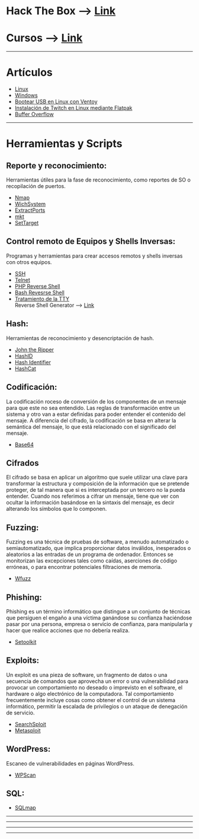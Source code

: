 
# Hack The Box --> [Link](./Web/HTB.html)  
  
# Cursos --> [Link](./Web/Cursos.html)

---

# Artículos  

* [Linux](./Web/Linux/Linux.html)
* [Windows](./Web/Windows/Windows.html)
* [Bootear USB en Linux con Ventoy](./Web/Linux/Programas_para_Linux/Ventoy.html)
* [Instalación de Twitch en Linux mediante Flatpak](./Web/Linux/GnomeTwitch.html)
* [Buffer Overflow](./Web/Articulos/BufferOverflow.html)    
  
---    

# Herramientas y Scripts 

## Reporte y reconocimiento:
Herramientas útiles para la fase de reconocimiento, como reportes de SO o recopilación de puertos.

* [Nmap](../Web/Herramientas_y_Scripts/Nmap.html)     
* [WichSystem](./Web/Herramientas_y_Scripts/WichSystem.html)    
* [ExtractPorts](./Web/Herramientas_y_Scripts/ExtractPorts.html)    
* [mkt](./Web/Herramientas_y_Scripts/mkt.html)       
* [SetTarget](./Web/Linux/ZSH/Settarget.html)  

## Control remoto de Equipos y Shells Inversas:
Programas y herramientas para crear accesos remotos y shells inversas con otros equipos.

* [SSH](./Web/Articulos/SSH.html)  
* [Telnet](./Web/Articulos/Telnet.html)  
* [PHP Reverse Shell](./Web/Herramientas_y_Scripts/php-reverse-shell.html)
* [Bash Revesrse Shell](./Web/Herramientas_y_Scripts/bash-reverse-shell.html)  
* [Tratamiento de la TTY](./Web/Articulos/tratamientoTTY.html)  
Reverse Shell Generator -->  [Link](https://www.revshells.com/) 

## Hash:
Herramientas de reconocimiento y desencriptación de hash.

* [John the Ripper](./Web/Herramientas_y_Scripts/john_the_ripper.html)    
* [HashID](./Web/Herramientas_y_Scripts/HashId.html)    
* [Hash Identifier](./Web/Herramientas_y_Scripts/Hash-Identifier.html)    
* [HashCat](./Web/Herramientas_y_Scripts/HashCat.html)

## Codificación:
La codificación roceso de conversión de los componentes de un mensaje para que este no sea entendido. Las reglas de transformación entre un sistema y otro van a estar
definidas para poder entender el contenido del mensaje. A diferencia del cifrado, la codificación se basa en alterar la semántica del mensaje, lo que está relacionado
con el significado del mensaje.

* [Base64](./Web/Articulos/base64.html)

## Cifrados
El cifrado se basa en aplicar un algoritmo que suele utilizar una clave para transformar la estructura y composición de la información que se pretende proteger, de tal 
manera que si es interceptada por un tercero no la pueda entender. Cuando nos referimos a cifrar un mensaje, tiene que ver con ocultar la información basándose en la
sintaxis del mensaje, es decir alterando los símbolos que lo componen.

## Fuzzing:
Fuzzing es una técnica de pruebas de software, a menudo automatizado o semiautomatizado, que implica proporcionar datos inválidos, inesperados o
aleatorios a las entradas de un programa de ordenador. Entonces se monitorizan las excepciones tales como caídas, aserciones de código erróneas, o
para encontrar potenciales filtraciones de memoria.

* [Wfuzz](./Web/Herramientas_y_Scripts/Wfuzz.html)

## Phishing:
Phishing es un término informático que distingue a un conjunto de técnicas que persiguen el engaño a una víctima ganándose su confianza haciéndose
pasar por una persona, empresa o servicio de confianza, para manipularla y hacer que realice acciones que no debería realiza.

* [Setoolkit](./Web/Herramientas_y_Scripts/Setoolkit.html)

## Exploits:

Un exploit es una pieza de software, un fragmento de datos o una secuencia de comandos que aprovecha un error o una vulnerabilidad para provocar
un comportamiento no deseado o imprevisto en el software, el hardware o algo electrónico de la computadora. Tal comportamiento frecuentemente
incluye cosas como obtener el control de un sistema informático, permitir la escalada de privilegios o un ataque de denegación de servicio.

* [SearchSploit](./Web/Herramientas_y_Scripts/searchSploit.html)  
* [Metasploit](./Web/Herramientas_y_Scripts/Metasploit.html)

## WordPress:
Escaneo de vulnerabilidades en páginas WordPress.

* [WPScan](./Web/Herramientas_y_Scripts/WPScan.html)

## SQL: 

* [SQLmap](./Web/Herramientas_y_Scripts/SQLmap.html)

---
---
  
    
<html lang="en">
<head>
  
</head>
<body>

<script src="https://utteranc.es/client.js"
    repo="F1r0x/gestion-comentarios"
    issue-term="pathname"
    theme="github-light"
    crossorigin="anonymous"
    async>
</script>
          
    
  </body>
</html>
  
  
---
---

